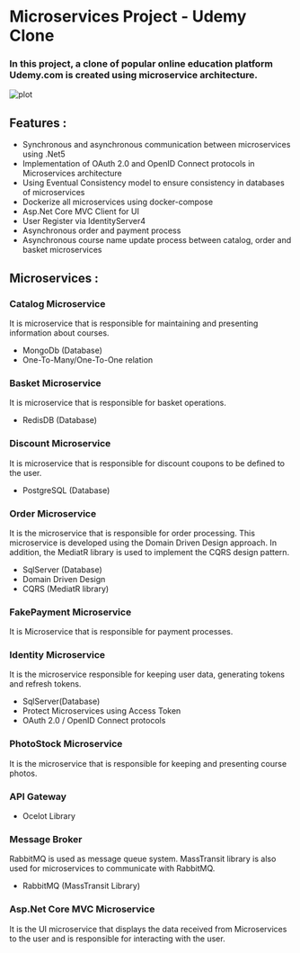 # Microservices Project - Udemy Clone
### In this project, a clone of popular online education platform Udemy.com is created using microservice architecture.
![plot](https://user-images.githubusercontent.com/34706028/129094300-ce025284-e362-49bc-b046-2d828ce3d150.png)
## Features :
- Synchronous and asynchronous communication between microservices using .Net5
- Implementation of OAuth 2.0 and OpenID Connect protocols in Microservices architecture
- Using Eventual Consistency model to ensure consistency in databases of microservices
- Dockerize all microservices using docker-compose
- Asp.Net Core MVC Client for UI
- User Register via IdentityServer4
- Asynchronous order and payment process
- Asynchronous course name update process between catalog, order and basket microservices

## Microservices :
### Catalog Microservice
It is microservice that is responsible for maintaining and presenting information about courses.
- MongoDb (Database)
- One-To-Many/One-To-One relation
### Basket Microservice
It is microservice that is responsible for basket operations.
- RedisDB (Database)
### Discount Microservice
It is microservice that is responsible for discount coupons to be defined to the user.
- PostgreSQL (Database)
### Order Microservice
It is the microservice that is responsible for order processing. This microservice is developed using the Domain Driven Design approach. In addition, the MediatR library is used to implement the CQRS design pattern.
- SqlServer (Database)
- Domain Driven Design
- CQRS (MediatR library)
### FakePayment Microservice
It is Microservice that is responsible for payment processes.
### Identity Microservice
It is the microservice responsible for keeping user data, generating tokens and refresh tokens.
- SqlServer(Database)
- Protect Microservices using Access Token
- OAuth 2.0 / OpenID Connect protocols
### PhotoStock Microservice
It is the microservice that is responsible for keeping and presenting course photos.
### API Gateway
- Ocelot Library
### Message Broker
RabbitMQ is used as message queue system. MassTransit library is also used for microservices to communicate with RabbitMQ.
- RabbitMQ (MassTransit Library)
### Asp.Net Core MVC Microservice
It is the UI microservice that displays the data received from Microservices to the user and is responsible for interacting with the user.
